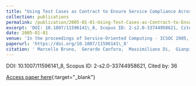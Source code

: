 ```yaml
---
title: "Using Test Cases as Contract to Ensure Service Compliance Across Releases"
collection: publications
permalink: /publication/2005-01-01-Using-Test-Cases-as-Contract-to-Ensure-Service-Compliance-Across-Releases
excerpt: 'DOI: 10.1007/11596141\_8, Scopus ID: 2-s2.0-33744958621, Cited by: 36'
date: 2005-01-01
venue: 'In the proceedings of Service-Oriented Computing - ICSOC 2005, Third International Conference, Amsterdam, The Netherlands, December 12-15, 2005, Proceedings'
paperurl: 'https://doi.org/10.1007/11596141\_8'
citation: ' Marcello Bruno,  Gerardo Canfora,  Massimiliano Di,  Gianpiero Esposito,  Valentina Mazza, &quot;Using Test Cases as Contract to Ensure Service Compliance Across Releases.&quot; In the proceedings of Service-Oriented Computing - ICSOC 2005, Third International Conference, Amsterdam, The Netherlands, December 12-15, 2005, Proceedings, 2005.'
---
```

DOI: 10.1007/11596141\_8, Scopus ID: 2-s2.0-33744958621, Cited by: 36

[Access paper here](https://doi.org/10.1007/11596141\_8){:target="_blank"}
